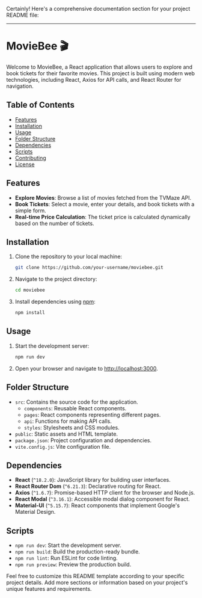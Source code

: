 Certainly! Here's a comprehensive documentation section for your project README file:

---

# MovieBee 🎬

Welcome to MovieBee, a React application that allows users to explore and book tickets for their favorite movies. This project is built using modern web technologies, including React, Axios for API calls, and React Router for navigation.

## Table of Contents
- [Features](#features)
- [Installation](#installation)
- [Usage](#usage)
- [Folder Structure](#folder-structure)
- [Dependencies](#dependencies)
- [Scripts](#scripts)
- [Contributing](#contributing)
- [License](#license)

## Features
- **Explore Movies**: Browse a list of movies fetched from the TVMaze API.
- **Book Tickets**: Select a movie, enter your details, and book tickets with a simple form.
- **Real-time Price Calculation**: The ticket price is calculated dynamically based on the number of tickets.

## Installation
1. Clone the repository to your local machine:
   ```bash
   git clone https://github.com/your-username/moviebee.git
   ```
2. Navigate to the project directory:
   ```bash
   cd moviebee
   ```
3. Install dependencies using [npm](https://www.npmjs.com/):
   ```bash
   npm install
   ```

## Usage
1. Start the development server:
   ```bash
   npm run dev
   ```
2. Open your browser and navigate to [http://localhost:3000](http://localhost:3000).

## Folder Structure
- `src`: Contains the source code for the application.
  - `components`: Reusable React components.
  - `pages`: React components representing different pages.
  - `api`: Functions for making API calls.
  - `styles`: Stylesheets and CSS modules.
- `public`: Static assets and HTML template.
- `package.json`: Project configuration and dependencies.
- `vite.config.js`: Vite configuration file.

## Dependencies
- **React** (`^18.2.0`): JavaScript library for building user interfaces.
- **React Router Dom** (`^6.21.3`): Declarative routing for React.
- **Axios** (`^1.6.7`): Promise-based HTTP client for the browser and Node.js.
- **React Modal** (`^3.16.1`): Accessible modal dialog component for React.
- **Material-UI** (`^5.15.7`): React components that implement Google's Material Design.

## Scripts
- `npm run dev`: Start the development server.
- `npm run build`: Build the production-ready bundle.
- `npm run lint`: Run ESLint for code linting.
- `npm run preview`: Preview the production build.




Feel free to customize this README template according to your specific project details. Add more sections or information based on your project's unique features and requirements.
